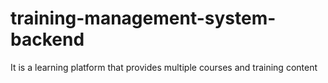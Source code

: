 # training-management-system-backend
It is a learning platform that provides multiple courses and training content
